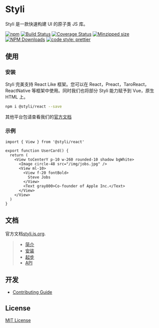 # Styli

Styli 是一款快速构建 UI 的原子类 JS 库。

[![npm](https://img.shields.io/npm/v/@styli/core.svg)](https://www.npmjs.com/package/@styli/core)
[![Build Status](https://travis-ci.org/forsigner/styli.svg?branch=master)](https://travis-ci.org/forsigner/styli)
[![Coverage Status](https://coveralls.io/repos/github/forsigner/styli/badge.svg?branch=master)](https://coveralls.io/github/forsigner/styli?branch=master)
[![Minzipped size](https://img.shields.io/bundlephobia/minzip/@styli/core.svg)](https://bundlephobia.com/result?p=@styli/core)
[![NPM Downloads](https://img.shields.io/npm/dm/@styli/core.svg?style=flat)](https://www.npmjs.com/package/@styli/core)
[![code style: prettier](https://img.shields.io/badge/code_style-prettier-ff69b4.svg)](https://github.com/prettier/prettier)

## 使用

### 安装

Styli 完美支持 React Like 框架。您可以在 React，Preact，TaroReact，ReactNative 等框架中使用。同时我们也将部分 Styli 能力赋予到 Vue，原生 HTML 上。

```bash
npm i @styli/react --save
```

其他平台包请查看我们的[官方文档](https://styli.js.org/)

### 示例

```tsx
import { View } from '@styli/react'

export function UserCard() {
  return (
    <View toCenterY p-10 w-260 rounded-10 shadow bgWhite>
      <Image circle-48 src="/img/jobs.jpg" />
      <View ml-10>
        <View f-20 fontBold>
          Steve Jobs
        </View>
        <Text gray800>Co-founder of Apple Inc.</Text>
      </View>
    </View>
  )
}
```

## 文档

官方文档[styli.js.org](https://styli.js.org/).

> - [简介](https://styli.js.org/docs/introduction)
> - [安装](https://styli.js.org/docs/use-with-react)
> - [起步](https://styli.js.org/docs/basic)
> - [API](https://styli.js.org/docs/styled)

## 开发

- [Contributing Guide](/CONTRIBUTING.md)

## License

[MIT License](https://github.com/forsigner/styli/blob/master/LICENSE)
